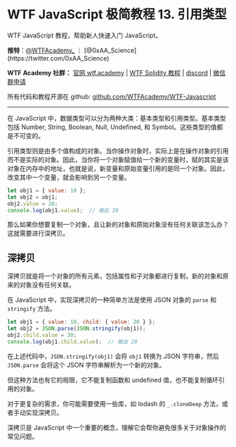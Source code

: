 # WTF JavaScript 极简教程 13. 引用类型

WTF JavaScript 教程，帮助新人快速入门 JavaScript。

**推特**：[@WTFAcademy_](https://twitter.com/WTFAcademy_) ｜ [@0xAA_Science](https://twitter.com/0xAA_Science)

**WTF Academy 社群：** [官网 wtf.academy](https://wtf.academy/) | [WTF Solidity 教程](https://github.com/AmazingAng/WTFSolidity) | [discord](https://discord.wtf.academy/) | [微信群申请](https://docs.google.com/forms/d/e/1FAIpQLSe4KGT8Sh6sJ7hedQRuIYirOoZK_85miz3dw7vA1-YjodgJ-A/viewform?usp=sf_link)

所有代码和教程开源在 github: [github.com/WTFAcademy/WTF-Javascript](https://github.com/WTFAcademy/WTF-Javascript)

---

在 JavaScript 中，数据类型可以分为两种大类：基本类型和引用类型。基本类型包括 Number, String, Boolean, Null, Undefined, 和 Symbol。这些类型的值都是不可变的。

引用类型则是由多个值构成的对象。当你操作对象时，实际上是在操作对象的引用而不是实际的对象。因此，当你将一个对象赋值给一个新的变量时，赋的其实是该对象在内存中的地址，也就是说，新变量和原始变量引用的是同一个对象。因此，改变其中一个变量，就会影响到另一个变量。

```javascript
let obj1 = { value: 10 };
let obj2 = obj1;
obj2.value = 20;
console.log(obj1.value);  // 输出 20
```

那么如果你想要复制一个对象，且让新的对象和原始对象没有任何关联该怎么办？这就需要进行深拷贝。

## 深拷贝

深拷贝就是将一个对象的所有元素，包括属性和子对象都进行复制，新的对象和原来的对象没有任何关联。

在 JavaScript 中，实现深拷贝的一种简单方法是使用 JSON 对象的 `parse` 和 `stringify` 方法。

```javascript
let obj1 = { value: 10, child: { value: 20 } };
let obj2 = JSON.parse(JSON.stringify(obj1));
obj2.child.value = 30;
console.log(obj1.child.value);  // 输出 20
```

在上述代码中，`JSON.stringify(obj1)` 会将 `obj1` 转换为 JSON 字符串，然后 `JSON.parse` 会将这个 JSON 字符串解析为一个新的对象。

但这种方法也有它的局限，它不能复制函数和 undefined 值，也不能复制循环引用的对象。

对于更复杂的需求，你可能需要使用一些库，如 lodash 的 `_.cloneDeep` 方法，或者手动实现深拷贝。

深拷贝是 JavaScript 中一个重要的概念，理解它会帮你避免很多关于对象操作的常见问题。
